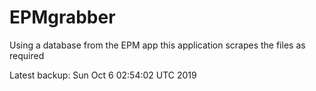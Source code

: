 # EPMgrabber
Using a database from the EPM app this application scrapes the files as required


Latest backup: Sun Oct 6 02:54:02 UTC 2019
